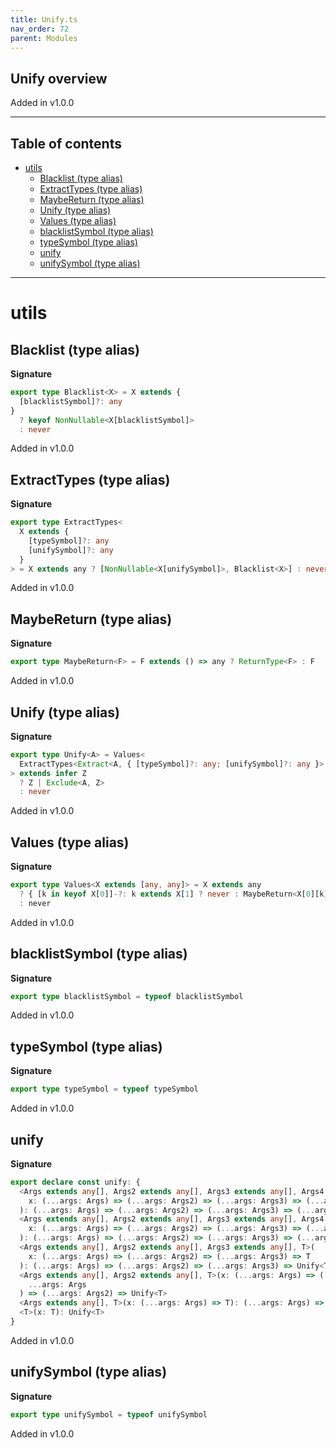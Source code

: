 ```yaml
---
title: Unify.ts
nav_order: 72
parent: Modules
---
```


## Unify overview

Added in v1.0.0

---

<h2 class="text-delta">Table of contents</h2>

- [utils](#utils)
  - [Blacklist (type alias)](#blacklist-type-alias)
  - [ExtractTypes (type alias)](#extracttypes-type-alias)
  - [MaybeReturn (type alias)](#maybereturn-type-alias)
  - [Unify (type alias)](#unify-type-alias)
  - [Values (type alias)](#values-type-alias)
  - [blacklistSymbol (type alias)](#blacklistsymbol-type-alias)
  - [typeSymbol (type alias)](#typesymbol-type-alias)
  - [unify](#unify)
  - [unifySymbol (type alias)](#unifysymbol-type-alias)

---

# utils

## Blacklist (type alias)

**Signature**

```ts
export type Blacklist<X> = X extends {
  [blacklistSymbol]?: any
}
  ? keyof NonNullable<X[blacklistSymbol]>
  : never
```

Added in v1.0.0

## ExtractTypes (type alias)

**Signature**

```ts
export type ExtractTypes<
  X extends {
    [typeSymbol]?: any
    [unifySymbol]?: any
  }
> = X extends any ? [NonNullable<X[unifySymbol]>, Blacklist<X>] : never
```

Added in v1.0.0

## MaybeReturn (type alias)

**Signature**

```ts
export type MaybeReturn<F> = F extends () => any ? ReturnType<F> : F
```

Added in v1.0.0

## Unify (type alias)

**Signature**

```ts
export type Unify<A> = Values<
  ExtractTypes<Extract<A, { [typeSymbol]?: any; [unifySymbol]?: any }> & { [typeSymbol]: A }>
> extends infer Z
  ? Z | Exclude<A, Z>
  : never
```

Added in v1.0.0

## Values (type alias)

**Signature**

```ts
export type Values<X extends [any, any]> = X extends any
  ? { [k in keyof X[0]]-?: k extends X[1] ? never : MaybeReturn<X[0][k]> }[keyof X[0]]
  : never
```

Added in v1.0.0

## blacklistSymbol (type alias)

**Signature**

```ts
export type blacklistSymbol = typeof blacklistSymbol
```

Added in v1.0.0

## typeSymbol (type alias)

**Signature**

```ts
export type typeSymbol = typeof typeSymbol
```

Added in v1.0.0

## unify

**Signature**

```ts
export declare const unify: {
  <Args extends any[], Args2 extends any[], Args3 extends any[], Args4 extends any[], Args5 extends any[], T>(
    x: (...args: Args) => (...args: Args2) => (...args: Args3) => (...args: Args4) => (...args: Args5) => T
  ): (...args: Args) => (...args: Args2) => (...args: Args3) => (...args: Args4) => (...args: Args5) => Unify<T>
  <Args extends any[], Args2 extends any[], Args3 extends any[], Args4 extends any[], T>(
    x: (...args: Args) => (...args: Args2) => (...args: Args3) => (...args: Args4) => T
  ): (...args: Args) => (...args: Args2) => (...args: Args3) => (...args: Args4) => Unify<T>
  <Args extends any[], Args2 extends any[], Args3 extends any[], T>(
    x: (...args: Args) => (...args: Args2) => (...args: Args3) => T
  ): (...args: Args) => (...args: Args2) => (...args: Args3) => Unify<T>
  <Args extends any[], Args2 extends any[], T>(x: (...args: Args) => (...args: Args2) => T): (
    ...args: Args
  ) => (...args: Args2) => Unify<T>
  <Args extends any[], T>(x: (...args: Args) => T): (...args: Args) => Unify<T>
  <T>(x: T): Unify<T>
}
```

Added in v1.0.0

## unifySymbol (type alias)

**Signature**

```ts
export type unifySymbol = typeof unifySymbol
```

Added in v1.0.0
